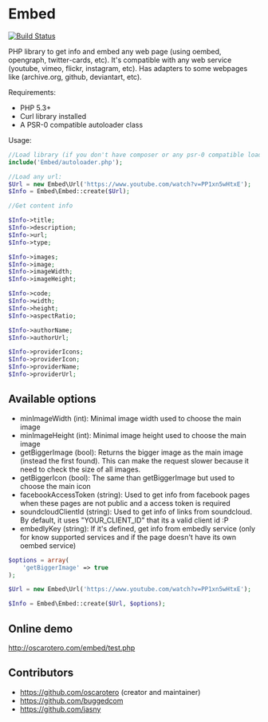 Embed
=====

[![Build Status](https://travis-ci.org/oscarotero/Embed.png?branch=master)](https://travis-ci.org/oscarotero/Embed)

PHP library to get info and embed any web page (using oembed, opengraph, twitter-cards, etc). It's compatible with any web service (youtube, vimeo, flickr, instagram, etc).
Has adapters to some webpages like (archive.org, github, deviantart, etc).

Requirements:

* PHP 5.3+
* Curl library installed
* A PSR-0 compatible autoloader class

Usage:

```php
//Load library (if you don't have composer or any psr-0 compatible loader):
include('Embed/autoloader.php');

//Load any url:
$Url = new Embed\Url('https://www.youtube.com/watch?v=PP1xn5wHtxE');
$Info = Embed\Embed::create($Url);

//Get content info

$Info->title;
$Info->description;
$Info->url;
$Info->type;

$Info->images;
$Info->image;
$Info->imageWidth;
$Info->imageHeight;

$Info->code;
$Info->width;
$Info->height;
$Info->aspectRatio;

$Info->authorName;
$Info->authorUrl;

$Info->providerIcons;
$Info->providerIcon;
$Info->providerName;
$Info->providerUrl;
```

Available options
-----------------

* minImageWidth (int): Minimal image width used to choose the main image
* minImageHeight (int): Minimal image height used to choose the main image
* getBiggerImage (bool): Returns the bigger image as the main image (instead the first found). This can make the request slower because it need to check the size of all images.
* getBiggerIcon (bool): The same than getBiggerImage but used to choose the main icon
* facebookAccessToken (string): Used to get info from facebook pages when these pages are not public and a access token is required
* soundcloudClientId (string): Used to get info of links from soundcloud. By default, it uses "YOUR_CLIENT_ID" that its a valid client id :P
* embedlyKey (string): If it's defined, get info from embedly service (only for know supported services and if the page doesn't have its own oembed service)

```php
$options = array(
	'getBiggerImage' => true
);

$Url = new Embed\Url('https://www.youtube.com/watch?v=PP1xn5wHtxE');

$Info = Embed\Embed::create($Url, $options);
```


Online demo
-----------

http://oscarotero.com/embed/test.php

Contributors
------------
* https://github.com/oscarotero (creator and maintainer)
* https://github.com/buggedcom
* https://github.com/jasny
